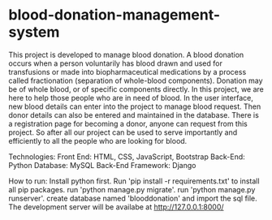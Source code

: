 # blood-donation-management-system

This project is developed to manage blood donation. A blood donation occurs when a person
voluntarily has blood drawn and used for transfusions or made into biopharmaceutical
medications by a process called fractionation (separation of whole-blood components). Donation
may be of whole blood, or of specific components directly. In this project, we are here to help
those people who are in need of blood. In the user interface, new blood details can enter into the
project to manage blood request. Then donor details can also be entered and maintained in the
database. There is a registration page for becoming a donor, anyone can request from this
project. So after all our project can be used to serve importantly and efficiently to all the people
who are looking for blood.

Technologies:
Front End: HTML, CSS, JavaScript,
Bootstrap
Back-End: Python
Database: MySQL
Back-End Framework: Django


How to run:
Install python first.
Run 'pip install -r requirements.txt' to install all pip packages.
run 'python manage.py migrate'.
run 'python manage.py runserver'.
create database named 'blooddonation' and import the sql file.
The development server will be availabe at http://127.0.0.1:8000/
